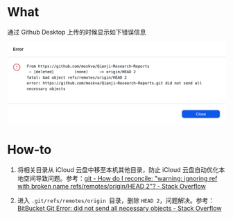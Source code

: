 # What

通过 Github Desktop 上传的时候显示如下错误信息

<img src="github err.png" />

# How-to

1. 将相关目录从 iCloud 云盘中移至本机其他目录，防止 iCloud 云盘自动优化本地空间导致问题。参考：[git - How do I reconcile: "warning: ignoring ref with broken name refs/remotes/origin/HEAD 2"? - Stack Overflow](https://stackoverflow.com/questions/74072548/how-do-i-reconcile-warning-ignoring-ref-with-broken-name-refs-remotes-origin)

2. 进入 `.git/refs/remotes/origin `目录，删除 `HEAD 2`，问题解决。参考：[BitBucket Git Error: did not send all necessary objects - Stack Overflow](https://stackoverflow.com/questions/8788975/bitbucket-git-error-did-not-send-all-necessary-objects)


